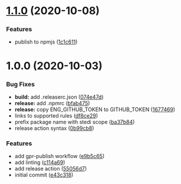 # [1.1.0](https://github.com/Stedi/eslint-plugin-stedi-aws-rules/compare/v1.0.0...v1.1.0) (2020-10-08)


### Features

* publish to npmjs ([1c1c611](https://github.com/Stedi/eslint-plugin-stedi-aws-rules/commit/1c1c6111716eb9c7479f32b05ea301b452945d69))

# 1.0.0 (2020-10-03)


### Bug Fixes

* **build:** add .releaserc.json ([074e47d](https://github.com/Stedi/eslint-plugin-stedi-aws-rules/commit/074e47da97f25e232046fa6a5d6bd04ddbf8bdf0))
* **release:** add .npmrc ([bfab475](https://github.com/Stedi/eslint-plugin-stedi-aws-rules/commit/bfab4758f0bb370d84ea4bdb26c2cb86c2ee97c0))
* **release:** copy ENG_GITHUB_TOKEN to GITHUB_TOKEN ([1677469](https://github.com/Stedi/eslint-plugin-stedi-aws-rules/commit/1677469239dc7abf6b594cfdc19fb05c87bcd2bb))
* links to supported rules ([df8ce29](https://github.com/Stedi/eslint-plugin-stedi-aws-rules/commit/df8ce29807ab77bed2ab047f5bd238574e9e9519))
* prefix package name with stedi scope ([ba37b84](https://github.com/Stedi/eslint-plugin-stedi-aws-rules/commit/ba37b8452e3b79e31cc0518dcdde8ef711faa742))
* release action syntax ([0b99cb8](https://github.com/Stedi/eslint-plugin-stedi-aws-rules/commit/0b99cb8006c6125312823c10652fb48a99fbf5ad))


### Features

* add gpr-publish workflow ([e9b5c65](https://github.com/Stedi/eslint-plugin-stedi-aws-rules/commit/e9b5c658ac261821925e195b674cfc75d2e1842d))
* add linting ([c114a69](https://github.com/Stedi/eslint-plugin-stedi-aws-rules/commit/c114a6969fbf2e377675a2b78cb908f5c5cc507b))
* add release action ([55056d7](https://github.com/Stedi/eslint-plugin-stedi-aws-rules/commit/55056d7b5f3f8d5bc98285a84ee9a49ffc5fba99))
* initial commit ([e43c318](https://github.com/Stedi/eslint-plugin-stedi-aws-rules/commit/e43c31836775e60b14666bae95a73670e2879211))
